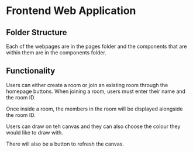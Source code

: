 # Frontend Web Application

## Folder Structure

Each of the webpages are in the pages folder and the components that are within them are in the components folder.

## Functionality

Users can either create a room or join an existing room through the homepage buttons.
When joining a room, users must enter their name and the room ID.

Once inside a room, the members in the room will be displayed alongside the room ID.

Users can draw on teh canvas and they can also choose the colour they would like to draw with.

There will also be a button to refresh the canvas.

